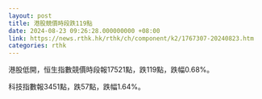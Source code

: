 ```yaml
---
layout: post
title: 港股競價時段跌119點
date: 2024-08-23 09:26:28.000000000 +08:00
link: https://news.rthk.hk/rthk/ch/component/k2/1767307-20240823.htm
categories: rthk
---
```


港股低開，恒生指數競價時段報17521點，跌119點，跌幅0.68%。

科技指數報3451點，跌57點，跌幅1.64%。
